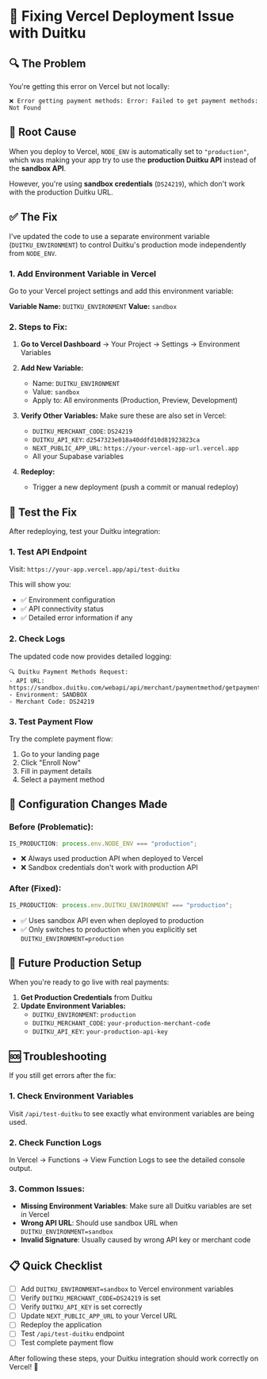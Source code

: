 # 🚀 Fixing Vercel Deployment Issue with Duitku

## 🔍 **The Problem**

You're getting this error on Vercel but not locally:

```
❌ Error getting payment methods: Error: Failed to get payment methods: Not Found
```

## 🎯 **Root Cause**

When you deploy to Vercel, `NODE_ENV` is automatically set to `"production"`, which was making your app try to use the **production Duitku API** instead of the **sandbox API**.

However, you're using **sandbox credentials** (`DS24219`), which don't work with the production Duitku URL.

## ✅ **The Fix**

I've updated the code to use a separate environment variable (`DUITKU_ENVIRONMENT`) to control Duitku's production mode independently from `NODE_ENV`.

### **1. Add Environment Variable in Vercel**

Go to your Vercel project settings and add this environment variable:

**Variable Name:** `DUITKU_ENVIRONMENT`
**Value:** `sandbox`

### **2. Steps to Fix:**

1. **Go to Vercel Dashboard** → Your Project → Settings → Environment Variables

2. **Add New Variable:**

   - Name: `DUITKU_ENVIRONMENT`
   - Value: `sandbox`
   - Apply to: All environments (Production, Preview, Development)

3. **Verify Other Variables:**
   Make sure these are also set in Vercel:

   - `DUITKU_MERCHANT_CODE`: `DS24219`
   - `DUITKU_API_KEY`: `d2547323e018a40ddfd10d81923823ca`
   - `NEXT_PUBLIC_APP_URL`: `https://your-vercel-app-url.vercel.app`
   - All your Supabase variables

4. **Redeploy:**
   - Trigger a new deployment (push a commit or manual redeploy)

## 🧪 **Test the Fix**

After redeploying, test your Duitku integration:

### **1. Test API Endpoint**

Visit: `https://your-app.vercel.app/api/test-duitku`

This will show you:

- ✅ Environment configuration
- ✅ API connectivity status
- ✅ Detailed error information if any

### **2. Check Logs**

The updated code now provides detailed logging:

```
🔍 Duitku Payment Methods Request:
- API URL: https://sandbox.duitku.com/webapi/api/merchant/paymentmethod/getpaymentmethod
- Environment: SANDBOX
- Merchant Code: DS24219
```

### **3. Test Payment Flow**

Try the complete payment flow:

1. Go to your landing page
2. Click "Enroll Now"
3. Fill in payment details
4. Select a payment method

## 🔧 **Configuration Changes Made**

### **Before (Problematic):**

```javascript
IS_PRODUCTION: process.env.NODE_ENV === "production";
```

- ❌ Always used production API when deployed to Vercel
- ❌ Sandbox credentials don't work with production API

### **After (Fixed):**

```javascript
IS_PRODUCTION: process.env.DUITKU_ENVIRONMENT === "production";
```

- ✅ Uses sandbox API even when deployed to production
- ✅ Only switches to production when you explicitly set `DUITKU_ENVIRONMENT=production`

## 🚀 **Future Production Setup**

When you're ready to go live with real payments:

1. **Get Production Credentials** from Duitku
2. **Update Environment Variables:**
   - `DUITKU_ENVIRONMENT`: `production`
   - `DUITKU_MERCHANT_CODE`: `your-production-merchant-code`
   - `DUITKU_API_KEY`: `your-production-api-key`

## 🆘 **Troubleshooting**

If you still get errors after the fix:

### **1. Check Environment Variables**

Visit `/api/test-duitku` to see exactly what environment variables are being used.

### **2. Check Function Logs**

In Vercel → Functions → View Function Logs to see the detailed console output.

### **3. Common Issues:**

- **Missing Environment Variables**: Make sure all Duitku variables are set in Vercel
- **Wrong API URL**: Should use sandbox URL when `DUITKU_ENVIRONMENT=sandbox`
- **Invalid Signature**: Usually caused by wrong API key or merchant code

## 📋 **Quick Checklist**

- [ ] Add `DUITKU_ENVIRONMENT=sandbox` to Vercel environment variables
- [ ] Verify `DUITKU_MERCHANT_CODE=DS24219` is set
- [ ] Verify `DUITKU_API_KEY` is set correctly
- [ ] Update `NEXT_PUBLIC_APP_URL` to your Vercel URL
- [ ] Redeploy the application
- [ ] Test `/api/test-duitku` endpoint
- [ ] Test complete payment flow

After following these steps, your Duitku integration should work correctly on Vercel! 🎉
